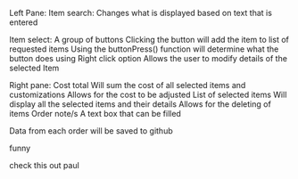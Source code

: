 Left Pane:
  Item search:
    Changes what is displayed based on text that is entered

  Item select:
    A group of buttons
      Clicking the button will add the item to list of requested items
        Using the buttonPress() function will determine what the button does using
    Right click option
    Allows the user to modify details of the selected Item

Right pane:
  Cost total
    Will sum the cost of all selected items and customizations
    Allows for the cost to be adjusted
  List of selected items
    Will display all the selected items and their details
    Allows for the deleting of items
  Order note/s
    A text box that can be filled



Data from each order will be saved to github


funny

check this out paul

